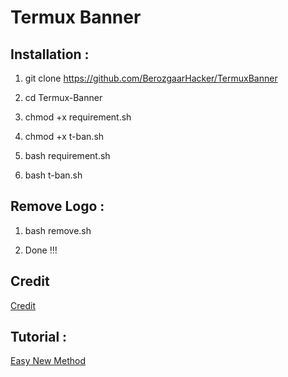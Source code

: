 # Termux Banner

## Installation :

1) git clone https://github.com/BerozgaarHacker/TermuxBanner


2) cd Termux-Banner


3) chmod +x requirement.sh


4) chmod +x t-ban.sh


5) bash requirement.sh


6) bash t-ban.sh



## Remove Logo :

1) bash remove.sh

2) Done !!!

## Credit 
<p>
  <a href="https://github.com/Bhai4You/Termux-Banner">Credit</a>
  </p>

## Tutorial :
<p>
  <a href="https://bhai4you.blogspot.com/2021/12/evileye2.html">Easy New Method</a>
  </p>


